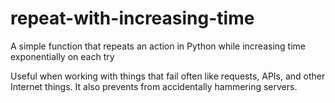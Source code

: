 # repeat-with-increasing-time
 A simple function that repeats an action in Python while increasing time exponentially on each try

Useful when working with things that fail often like requests, APIs, and other Internet things. It also prevents from accidentally hammering servers.